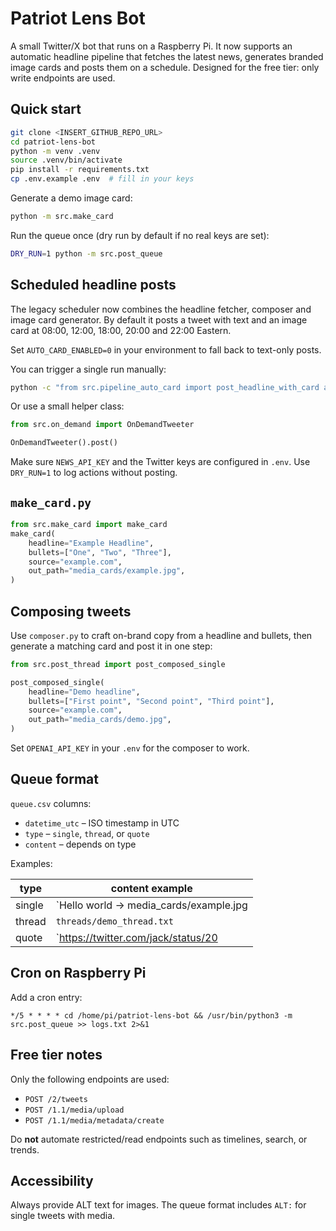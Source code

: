 # Patriot Lens Bot

A small Twitter/X bot that runs on a Raspberry Pi. It now supports an automatic
headline pipeline that fetches the latest news, generates branded image cards
and posts them on a schedule. Designed for the free tier: only write endpoints
are used.

## Quick start

```bash
git clone <INSERT_GITHUB_REPO_URL>
cd patriot-lens-bot
python -m venv .venv
source .venv/bin/activate
pip install -r requirements.txt
cp .env.example .env  # fill in your keys
```

Generate a demo image card:

```bash
python -m src.make_card
```

Run the queue once (dry run by default if no real keys are set):

```bash
DRY_RUN=1 python -m src.post_queue
```

## Scheduled headline posts

The legacy scheduler now combines the headline fetcher, composer and image card
generator. By default it posts a tweet with text and an image card at
08:00, 12:00, 18:00, 20:00 and 22:00 Eastern.

Set `AUTO_CARD_ENABLED=0` in your environment to fall back to text-only posts.

You can trigger a single run manually:

```bash
python -c "from src.pipeline_auto_card import post_headline_with_card as p; p()"
```

Or use a small helper class:

```python
from src.on_demand import OnDemandTweeter

OnDemandTweeter().post()
```

Make sure `NEWS_API_KEY` and the Twitter keys are configured in `.env`. Use
`DRY_RUN=1` to log actions without posting.

## `make_card.py`

```python
from src.make_card import make_card
make_card(
    headline="Example Headline",
    bullets=["One", "Two", "Three"],
    source="example.com",
    out_path="media_cards/example.jpg",
)
```

## Composing tweets

Use `composer.py` to craft on-brand copy from a headline and bullets, then
generate a matching card and post it in one step:

```python
from src.post_thread import post_composed_single

post_composed_single(
    headline="Demo headline",
    bullets=["First point", "Second point", "Third point"],
    source="example.com",
    out_path="media_cards/demo.jpg",
)
```

Set `OPENAI_API_KEY` in your `.env` for the composer to work.

## Queue format

`queue.csv` columns:

- `datetime_utc` – ISO timestamp in UTC
- `type` – `single`, `thread`, or `quote`
- `content` – depends on type

Examples:

| type   | content example |
|--------|-----------------|
| single | `Hello world -> media_cards/example.jpg|ALT:Example alt text` |
| thread | `threads/demo_thread.txt` |
| quote  | `https://twitter.com/jack/status/20|Interesting perspective` |

## Cron on Raspberry Pi

Add a cron entry:

```
*/5 * * * * cd /home/pi/patriot-lens-bot && /usr/bin/python3 -m src.post_queue >> logs.txt 2>&1
```

## Free tier notes

Only the following endpoints are used:

- `POST /2/tweets`
- `POST /1.1/media/upload`
- `POST /1.1/media/metadata/create`

Do **not** automate restricted/read endpoints such as timelines, search, or trends.

## Accessibility

Always provide ALT text for images. The queue format includes `ALT:` for single tweets with media.
